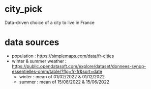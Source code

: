 # city_pick
Data-driven choice of a city to live in France

# data sources
- population : https://simplemaps.com/data/fr-cities
- winter & summer weather : https://public.opendatasoft.com/explore/dataset/donnees-synop-essentielles-omm/table/?flg=fr-fr&sort=date
  - winter : mean of 01/02/2022 & 01/12/2022
  - summer : mean of 15/08/2022 & 15/06/2022
